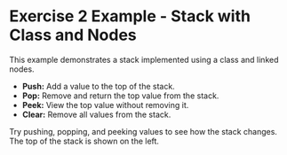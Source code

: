 # Exercise 2 Example - Stack with Class and Nodes

This example demonstrates a stack implemented using a class and linked nodes.

- **Push:** Add a value to the top of the stack.
- **Pop:** Remove and return the top value from the stack.
- **Peek:** View the top value without removing it.
- **Clear:** Remove all values from the stack.

Try pushing, popping, and peeking values to see how the stack changes. The top of the stack is shown on the left.